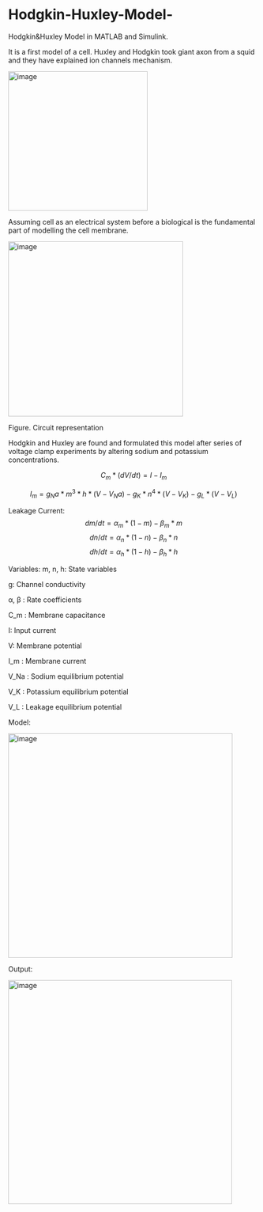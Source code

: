 # Hodgkin-Huxley-Model-
Hodgkin&amp;Huxley Model in MATLAB and Simulink.

It is a first model of a cell. Huxley and Hodgkin took giant axon from a squid and they have explained ion channels mechanism.

<img width="282" alt="image" src="https://github.com/KanNudimmud/Hodgkin-Huxley-Model-/assets/75501882/43afdc49-e4a2-4c93-a5c7-7e6db20d2691">

Assuming cell as an electrical system before a biological is the fundamental part of modelling the cell membrane.

<img width="354" alt="image" src="https://github.com/KanNudimmud/Hodgkin-Huxley-Model-/assets/75501882/5535f66b-a4c1-4dd2-8108-b8ddc0cea100">

Figure. Circuit representation

Hodgkin and Huxley are found and formulated this model after series of voltage clamp experiments by altering sodium and potassium concentrations.

$$\ C_m * (dV/dt) = I - I_m $$

$$\ I_m = g_Na * m^3 * h * (V - V_Na) - g_K * n^4 * (V - V_K) - g_L * (V - V_L) $$

Leakage Current:
$$\ dm/dt = α_m * (1 - m) - β_m * m $$
$$\ dn/dt = α_n * (1 - n) - β_n * n $$
$$\ dh/dt = α_h * (1 - h) - β_h * h $$

Variables:
m, n, h: State variables

g: Channel conductivity

α, β : Rate coefficients

C_m : Membrane capacitance

I: Input current

V: Membrane potential

I_m : Membrane current

V_Na : Sodium equilibrium potential

V_K : Potassium equilibrium potential

V_L : Leakage equilibrium potential


Model:

<img width="454" alt="image" src="https://github.com/KanNudimmud/Hodgkin-Huxley-Model-/assets/75501882/c7f75276-b514-447a-9628-21c146fe1bcd">



Output: 

<img width="453" alt="image" src="https://github.com/KanNudimmud/Hodgkin-Huxley-Model-/assets/75501882/2d50e813-8c7f-4ec0-88a9-e6ebadcb3db9">

